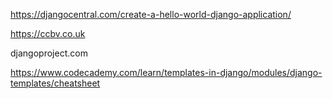 https://djangocentral.com/create-a-hello-world-django-application/

https://ccbv.co.uk

djangoproject.com

https://www.codecademy.com/learn/templates-in-django/modules/django-templates/cheatsheet